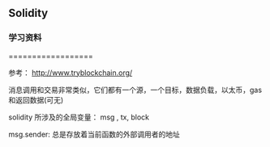 ## Solidity 

### 学习资料
==================

参考：
  http://www.tryblockchain.org/ 
  

消息调用和交易非常类似，它们都有一个源，一个目标，数据负载，以太币，gas和返回数据(可无) <br>

solidity 所涉及的全局变量： msg , tx, block <br>

msg.sender: 总是存放着当前函数的外部调用者的地址
